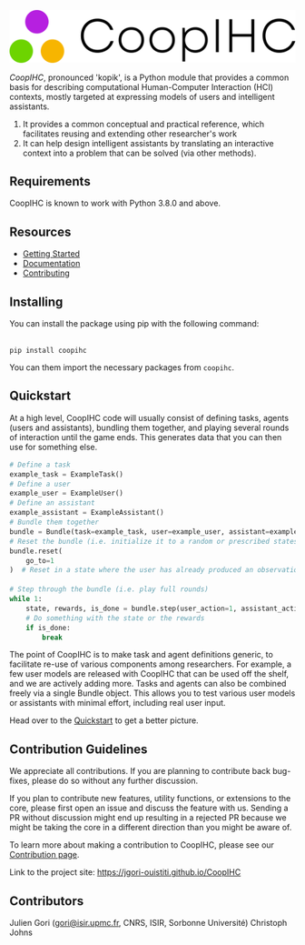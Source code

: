 ![CoopIHC Logo](https://raw.githubusercontent.com/jgori-ouistiti/CoopIHC/main/docs/guide/images/coopihc-logo.png)

_CoopIHC_, pronounced 'kopik', is a Python module that provides a common basis for describing computational Human-Computer Interaction (HCI) contexts, mostly targeted at expressing models of users and intelligent assistants.

1. It provides a common conceptual and practical reference, which facilitates reusing and extending other researcher's work
2. It can help design intelligent assistants by translating an interactive context into a problem that can be solved (via other methods).

## Requirements

CoopIHC is known to work with Python 3.8.0 and above.

## Resources

- [Getting Started](https://jgori-ouistiti.github.io/CoopIHC/guide/quickstart.html)
- [Documentation](https://jgori-ouistiti.github.io/CoopIHC/)
- [Contributing](https://github.com/jgori-ouistiti/CoopIHC/blob/main/CONTRIBUTING.md)

## Installing

You can install the package using pip with the following command:

```Shell

pip install coopihc

```

You can them import the necessary packages from `coopihc`.

## Quickstart

At a high level, CoopIHC code will usually consist of defining tasks, agents (users and assistants), bundling them together, and playing several rounds of interaction until the game ends. This generates data that you can then use for something else.


```Python
# Define a task
example_task = ExampleTask()
# Define a user
example_user = ExampleUser()
# Define an assistant
example_assistant = ExampleAssistant()
# Bundle them together
bundle = Bundle(task=example_task, user=example_user, assistant=example_assistant)
# Reset the bundle (i.e. initialize it to a random or prescribed states)
bundle.reset(
    go_to=1
)  # Reset in a state where the user has already produced an observation and made an inference.

# Step through the bundle (i.e. play full rounds)
while 1:
    state, rewards, is_done = bundle.step(user_action=1, assistant_action=None)
    # Do something with the state or the rewards
    if is_done:
        break
```

The point of CoopIHC is to make task and agent definitions generic, to facilitate re-use of various components among researchers. For example, a few user models are released with CoopIHC that can be used off the shelf, and we are actively adding more. Tasks and agents can also be combined freely via a single Bundle object. This allows you to test various user models or assistants with minimal effort, including real user input.



Head over to the [Quickstart](https://jgori-ouistiti.github.io/CoopIHC/guide/quickstart.html) to get a better picture.

## Contribution Guidelines

We appreciate all contributions. If you are planning to contribute back bug-fixes, please do so without any further discussion.

If you plan to contribute new features, utility functions, or extensions to the core, please first open an issue and discuss the feature with us.
Sending a PR without discussion might end up resulting in a rejected PR because we might be taking the core in a different direction than you might be aware of.

To learn more about making a contribution to CoopIHC, please see our [Contribution page](CONTRIBUTING.md).

Link to the project site: https://jgori-ouistiti.github.io/CoopIHC

## Contributors

Julien Gori (gori@isir.upmc.fr, CNRS, ISIR, Sorbonne Université)
Christoph Johns
